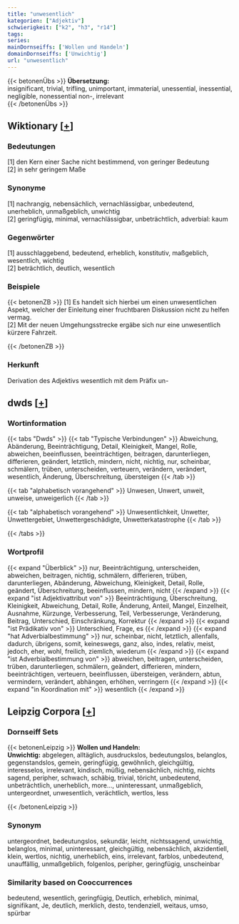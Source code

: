 ```yaml
---
title: "unwesentlich"
kategorien: ["Adjektiv"]
schwierigkeit: ["k2", "h3", "r14"]
tags:
series:
mainDornseiffs: ['Wollen und Handeln']
domainDornseiffs: ['Unwichtig']
url: "unwesentlich"
---
```


{{< betonenÜbs >}}
**Übersetzung:**  
insignificant, trivial, trifling, unimportant, immaterial, unessential, inessential, negligible, nonessential non-, irrelevant  
{{< /betonenÜbs >}}

## Wiktionary [[+](https://de.wiktionary.org/wiki/unwesentlich)]

### Bedeutungen
[1] den Kern einer Sache nicht bestimmend, von geringer Bedeutung  
[2] in sehr geringem Maße  

### Synonyme
[1] nachrangig, nebensächlich, vernachlässigbar, unbedeutend, unerheblich, unmaßgeblich, unwichtig  
[2] geringfügig, minimal, vernachlässigbar, unbeträchtlich, adverbial: kaum  

### Gegenwörter
[1] ausschlaggebend, bedeutend, erheblich, konstitutiv, maßgeblich, wesentlich, wichtig  
[2] beträchtlich, deutlich, wesentlich  

### Beispiele
{{< betonenZB >}}
[1] Es handelt sich hierbei um einen unwesentlichen Aspekt, welcher der Einleitung einer fruchtbaren Diskussion nicht zu helfen vermag.  
[2] Mit der neuen Umgehungsstrecke ergäbe sich nur eine unwesentlich kürzere Fahrzeit.  

{{< /betonenZB >}}
### Herkunft
Derivation des Adjektivs wesentlich mit dem Präfix un-  



## dwds [[+](https://www.dwds.de/wb/unwesentlich)]

### Wortinformation
{{< tabs "Dwds" >}}
{{< tab "Typische Verbindungen" >}}
Abweichung, Abänderung, Beeinträchtigung, Detail, Kleinigkeit, Mangel, Rolle, abweichen, beeinflussen, beeinträchtigen, beitragen, darunterliegen, differieren, geändert, letztlich, mindern, nicht, nichtig, nur, scheinbar, schmälern, trüben, unterscheiden, verteuern, verändern, verändert, wesentlich, Änderung, Überschreitung, übersteigen
{{< /tab >}}

{{< tab "alphabetisch vorangehend" >}}
Unwesen, Unwert, unweit, unweise, unweigerlich
{{< /tab >}}

{{< tab "alphabetisch vorangehend" >}}
Unwesentlichkeit, Unwetter, Unwettergebiet, Unwettergeschädigte, Unwetterkatastrophe
{{< /tab >}}

{{< /tabs >}}

### Wortprofil
{{< expand "Überblick" >}} nur, Beeinträchtigung, unterscheiden, abweichen, beitragen, nichtig, schmälern, differieren, trüben, darunterliegen, Abänderung, Abweichung, Kleinigkeit, Detail, Rolle, geändert, Überschreitung, beeinflussen, mindern, nicht {{< /expand >}}
{{< expand "ist Adjektivattribut von" >}} Beeinträchtigung, Überschreitung, Kleinigkeit, Abweichung, Detail, Rolle, Änderung, Anteil, Mangel, Einzelheit, Ausnahme, Kürzunge, Verbesserung, Teil, Verbesserunge, Veränderung, Beitrag, Unterschied, Einschränkung, Korrektur {{< /expand >}}
{{< expand "ist Prädikativ von" >}} Unterschied, Frage, es {{< /expand >}}
{{< expand "hat Adverbialbestimmung" >}} nur, scheinbar, nicht, letztlich, allenfalls, dadurch, übrigens, somit, keineswegs, ganz, also, indes, relativ, meist, jedoch, eher, wohl, freilich, ziemlich, wiederum {{< /expand >}}
{{< expand "ist Adverbialbestimmung von" >}} abweichen, beitragen, unterscheiden, trüben, darunterliegen, schmälern, geändert, differieren, mindern, beeinträchtigen, verteuern, beeinflussen, übersteigen, verändern, abtun, vermindern, verändert, abhängen, erhöhen, verringern {{< /expand >}}
{{< expand "in Koordination mit" >}} wesentlich {{< /expand >}}

## Leipzig Corpora [[+](https://corpora.uni-leipzig.de/en/res?word=unwesentlich&corpusId=deu_newscrawl-public_2018)]

### Dornseiff Sets
{{< betonenLeipzig >}}
**Wollen und Handeln:**  
**Unwichtig:** abgelegen, alltäglich, ausdruckslos, bedeutungslos, belanglos, gegenstandslos, gemein, geringfügig, gewöhnlich, gleichgültig, interesselos, irrelevant, kindisch, müßig, nebensächlich, nichtig, nichts sagend, peripher, schwach, schäbig, trivial, töricht, unbedeutend, unbeträchtlich, unerheblich, more..., uninteressant, unmaßgeblich, untergeordnet, unwesentlich, verächtlich, wertlos, less  

{{< /betonenLeipzig >}}

### Synonym
untergeordnet, bedeutungslos, sekundär, leicht, nichtssagend, unwichtig, belanglos, minimal, uninteressant, gleichgültig, nebensächlich, akzidentiell, klein, wertlos, nichtig, unerheblich, eins, irrelevant, farblos, unbedeutend, unauffällig, unmaßgeblich, folgenlos, peripher, geringfügig, unscheinbar


### Similarity based on Cooccurrences
bedeutend, wesentlich, geringfügig, Deutlich, erheblich, minimal, signifikant, Je, deutlich, merklich, desto, tendenziell, weitaus, umso, spürbar

